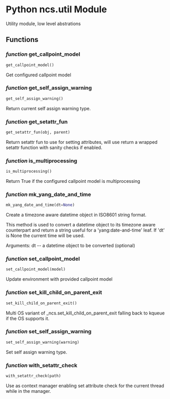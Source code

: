 # Python ncs.util Module

Utility module, low level abstrations

## Functions

### _function_ get_callpoint_model

```python
get_callpoint_model()
```

Get configured callpoint model

### _function_ get_self_assign_warning

```python
get_self_assign_warning()
```

Return current self assign warning type.

### _function_ get_setattr_fun

```python
get_setattr_fun(obj, parent)
```

Return setattr fun to use for setting attributes, will use
return a wrapped setattr function with sanity checks if enabled.

### _function_ is_multiprocessing

```python
is_multiprocessing()
```

Return True if the configured callpoint model is multiprocessing

### _function_ mk_yang_date_and_time

```python
mk_yang_date_and_time(dt=None)
```

Create a timezone aware datetime object in ISO8601 string format.

This method is used to convert a datetime object to its timezone aware
counterpart and return a string useful for a 'yang:date-and-time' leaf.
If 'dt' is None the current time will be used.

Arguments:
    dt -- a datetime object to be converted (optional)

### _function_ set_callpoint_model

```python
set_callpoint_model(model)
```

Update environment with provided callpoint model

### _function_ set_kill_child_on_parent_exit

```python
set_kill_child_on_parent_exit()
```

Multi OS variant of _ncs.set_kill_child_on_parent_exit falling back
to kqueue if the OS supports it.

### _function_ set_self_assign_warning

```python
set_self_assign_warning(warning)
```

Set self assign warning type.

### _function_ with_setattr_check

```python
with_setattr_check(path)
```

Use as context manager enabling set attribute check for the
current thread while in the manager.



